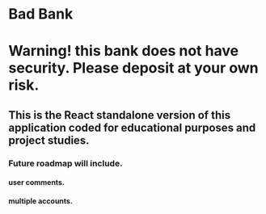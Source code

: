 # Bad Bank 
# Warning! this bank does not have security. Please deposit at your own risk.

## This is the React standalone version of this application coded for educational purposes and project studies.

### Future roadmap will include.
#### user comments.
#### multiple accounts.
#### 
